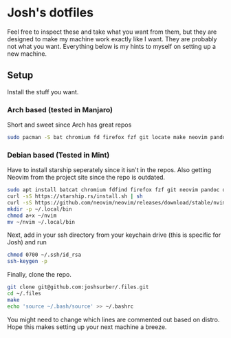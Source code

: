Josh's dotfiles
===============

Feel free to inspect these and take what you want from them, but they are designed to make my machine work exactly like I want. They are probably not what you want. Everything below is my hints to myself on setting up a new machine.

Setup
-----

Install the stuff you want.

### Arch based (tested in Manjaro)

Short and sweet since Arch has great repos
``` bash
sudo pacman -S bat chromium fd firefox fzf git locate make neovim pandoc python qterminal ripgrep screenfetch starship stow tidy tldr
```

### Debian based (Tested in Mint)

Have to install starship seperately since it isn't in the repos. Also getting Neovim from the project site since the repo is outdated.
``` bash
sudo apt install batcat chromium fdfind firefox fzf git neovim pandoc qterminal ripgrep screenfetch starship stow tidy tldr
curl -sS https://starship.rs/install.sh | sh
curl -sS https://github.com/neovim/neovim/releases/download/stable/nvim.appimage > ~/nvim
mkdir -p ~/.local/bin
chmod a+x ~/nvim
mv ~/nvim ~/.local/bin
```

Next, add in your ssh directory from your keychain drive (this is specific for Josh) and run
``` bash
chmod 0700 ~/.ssh/id_rsa
ssh-keygen -p
```
Finally, clone the repo.
``` bash
git clone git@github.com:joshsurber/.files.git
cd ~/.files
make
echo 'source ~/.bash/source' >> ~/.bashrc
```
You might need to change which lines are commented out based on distro. Hope this makes setting up your next machine a breeze.
